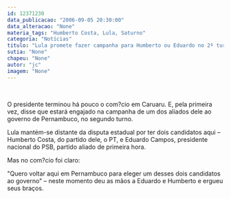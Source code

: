 ```yaml
---
id: 12371230
data_publicacao: "2006-09-05 20:30:00"
data_alteracao: "None"
materia_tags: "Humberto Costa, Lula, Saturno"
categoria: "Notícias"
titulo: "Lula promete fazer campanha para Humberto ou Eduardo no 2º turno"
sutia: "None"
chapeu: "None"
autor: "jc"
imagem: "None"
---
```

<p>&nbsp;<br /></p>
<p>O presidente terminou h&aacute; pouco o com?cio em Caruaru. E, pela primeira vez, disse que estar&aacute; engajado na campanha de um dos aliados dele ao governo de Pernambuco, no segundo turno.</p>
<p>Lula&nbsp;mant&eacute;m-se distante da disputa estadual por ter dois candidatos aqui &ndash; Humberto Costa, do partido dele, o PT, e Eduardo Campos, presidente nacional do PSB, partido aliado de primeira hora.</p>
<p>Mas no com?cio&nbsp;foi claro:</p>
<p>"Quero voltar aqui em Pernambuco para eleger um desses dois candidatos ao governo" &ndash; neste momento deu as m&atilde;os a Eduardo e Humberto e ergueu seus bra&ccedil;os.</p>
